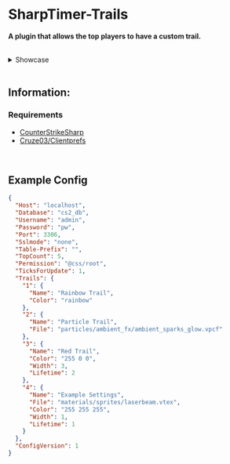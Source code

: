 # SharpTimer-Trails
**A plugin that allows the top players to have a custom trail.**

<br>

<details>
	<summary>Showcase</summary>
	<img src="https://github.com/user-attachments/assets/1135a673-e19f-4a00-9edc-f4bfc760c45f" width="250"> <br>
	<img src="https://github.com/user-attachments/assets/af7406b0-3911-489c-91e1-3dde79002790" width="300"> <br>
	<img src="https://github.com/user-attachments/assets/7dddc6cc-a0aa-4946-9c49-c5bf6b48ceb1" width="200"> <br>
</details>

<br>

## Information:

### Requirements
- [CounterStrikeSharp](https://github.com/roflmuffin/CounterStrikeSharp)
- [Cruze03/Clientprefs](https://github.com/Cruze03/Clientprefs)

<br>

## Example Config
```json
{
  "Host": "localhost",
  "Database": "cs2_db",
  "Username": "admin",
  "Password": "pw",
  "Port": 3306,
  "Sslmode": "none",
  "Table-Prefix": "",
  "TopCount": 5,
  "Permission": "@css/root",
  "TicksForUpdate": 1,
  "Trails": {
    "1": {
      "Name": "Rainbow Trail",
      "Color": "rainbow"
    },
    "2": {
      "Name": "Particle Trail",
      "File": "particles/ambient_fx/ambient_sparks_glow.vpcf"
    },
    "3": {
      "Name": "Red Trail",
      "Color": "255 0 0",
      "Width": 3,
      "Lifetime": 2
    },
    "4": {
      "Name": "Example Settings",
      "File": "materials/sprites/laserbeam.vtex",
      "Color": "255 255 255",
      "Width": 1,
      "Lifetime": 1
    }
  },
  "ConfigVersion": 1
}
```